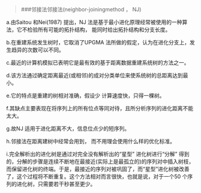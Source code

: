 >###邻接法邻接法(neighbor-joiningmethod ， NJ)

a.由Saitou 和Nei(1987) 提出，NJ 法是基于最小进化原理经常被使用的一种算法，它不检验所有可能的拓扑结构， 能同时给出拓扑结构和分支长度。

b.在重建系统发生树时，它取消了UPGMA 法所做的假定，认为在进化分支上，发生趋异的次数可以不同。

c.最近的计算机模拟已表明它是最有效的基于距离数据重建系统树的方法之一。

d.该方法通过确定距离最近(或相邻)的成对分类单位来使系统树的总距离达到最小。

e.它的特点是重建的树相对准确，假设少 计算速度快，只得一棵树。

f.其缺点主要表现在将序列上的所有位点等同对待，且所分析序列的进化距离不能太大。

g.故NJ 适用于进化距离不大，信息位点少的短序列。

h.邻接法在距离建树中经常会用到， 而不用理会使用什么样的优化标准。

i.完全解析出的进化树是通过对完全没有解析出的“星型” 进化树进行“分解” 得到的，分解的步骤是连续不断地在最接近(实际上是最孤立的)的序列对中插入树枝，而保留进化树的终端。于是，最接近的序列对被巩固了，而“星型”进化树被改善了，这个过程将不断重复。这个方法相对而言很快，也就是说，对于一个50 个序列的进化树，只需要若干秒甚至更少。